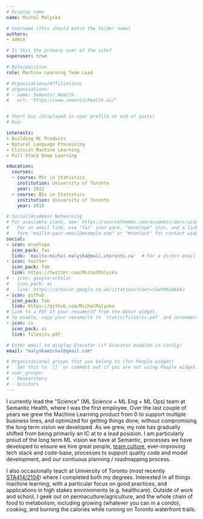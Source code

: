 ```yaml
---
# Display name
name: Michal Malyska

# Username (this should match the folder name)
authors:
- admin

# Is this the primary user of the site?
superuser: true

# Role/position
role: Machine Learning Team Lead

# Organizations/Affiliations
# organizations:
# - name: Semantic Health
#   url: "https://www.semantichealth.ai/"


# Short bio (displayed in user profile at end of posts)
# bio:

interests:
- Building ML Products
- Natural Language Processing
- Clinical Machine Learning
- Full Stack Deep Learning

education:
  courses:
  - course: MSc in Statistics
    institution: University of Toronto
    year: 2022
  - course: BSc in Statistics
    institution: University of Toronto
    year: 2019

# Social/Academic Networking
# For available icons, see: https://sourcethemes.com/academic/docs/widgets/#icons
#   For an email link, use "fas" icon pack, "envelope" icon, and a link in the
#   form "mailto:your-email@example.com" or "#contact" for contact widget.
social:
- icon: envelope
  icon_pack: fas
  link: 'mailto:michal.malyska@mail.utoronto.ca'  # For a direct email link, use "mailto:test@example.org".
- icon: twitter
  icon_pack: fab
  link: https://twitter.com/MichalMalyska
# - icon: google-scholar
#   icon_pack: ai
#   link: https://scholar.google.co.uk/citations?user=sIwtMXoAAAAJ
- icon: github
  icon_pack: fab
  link: https://github.com/MichalMalyska
# Link to a PDF of your resume/CV from the About widget.
# To enable, copy your resume/CV to `static/files/cv.pdf` and uncomment the lines below.
- icon: cv
  icon_pack: ai
  link: files/cv.pdf

# Enter email to display Gravatar (if Gravatar enabled in Config)
email: "malyskamichal@gmail.com"

# Organizational groups that you belong to (for People widget)
#   Set this to `[]` or comment out if you are not using People widget.
# user_groups:
# - Researchers
# - Visitors
---
```


I currently lead the "Science" (ML Science + ML Eng + ML Ops) team at Semantic Health, where I was the first employee. Over the last couple of years we grew the Machine Learning product from 0 to support multiple business lines, and optimized for getting things done, without compromising the long term vision we developed. As we grew, my role has gradually shifted from being primarily an IC at to a lead posision. I am particularly proud of the long term ML vision we have at Semantic, processes we have developed to ensure we hire great people, [team culture](https://cultofthepartyparrot.com/parrots/hd/dadparrot.gif), ever-improving tech stack and code-base, processes to support quality code and model development, and our contiuous planning / roadmapping process.

I also occasionally teach at University of Toronto (most recently [STA414/2104](https://duvenaud.github.io/sta414/)) where I completed both my degrees. 
Interested in all things machine learning, with a particular focus on good practices, and applications in high stakes environments (e.g. healthcare). 
Outside of work and school, I geek out on permaculture/agriculture, and the whole chain of food to metabolism, including growing (whatever you can in a condo), cooking, and burning the calories while running on Toronto waterfront trails.